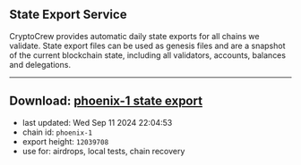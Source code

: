 ## State Export Service
CryptoCrew provides automatic daily state exports for all chains we validate. State export files can be used as genesis files and are a snapshot of the current blockchain state, including all validators, accounts, balances and delegations.

---
**Download: [phoenix-1 state export](https://dl-eu2.ccvalidators.com/SERVICE/terra2/phoenix-1_export_12039708.json)**
---

- last updated: Wed Sep 11 2024 22:04:53
- chain id: `phoenix-1`
- export height: `12039708`
- use for: airdrops, local tests, chain recovery
